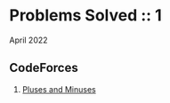 # Problems Solved :: 1
April 2022

CodeForces
-----------------
1. [Pluses and Minuses](https://codeforces.com/contest/1373/problem/C)
